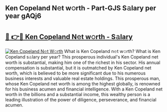## Ken Copeland N𝚎t w𝚘rth - Part-GJS S𝚊lary per year gAQj6

# <h2><a href="http://gc21qtl.nevu.top/?p=Ken+Copeland">🔗 👉🔴 Ken Copeland N𝚎t w𝚘rth - S𝚊lary</a></h2>

[![Ken Copeland N𝚎t W𝚘rth](https://i.imgur.com/Oavwk0R.jpeg)](http://gc21qtl.nevu.top/?p=Ken+Copeland)
What is Ken Copeland n𝚎t w𝚘rth? What is Ken Copeland s𝚊lary per year?
This prosperous individual's Ken Copeland net worth is substantial, making him one of the richest in his sector. His annual compensation is substantial, but it is outmatched by Ken Copeland net worth, which is believed to be more significant due to his numerous business interests and valuable real estate holdings. This prosperous man, whose Ken Copeland net worth is among the highest globally, is renowned for his business acumen and financial intelligence. With a Ken Copeland net worth in the billions and a substantial income, this wealthy person is a leading illustration of the power of diligence, perseverance, and financial acumen.
